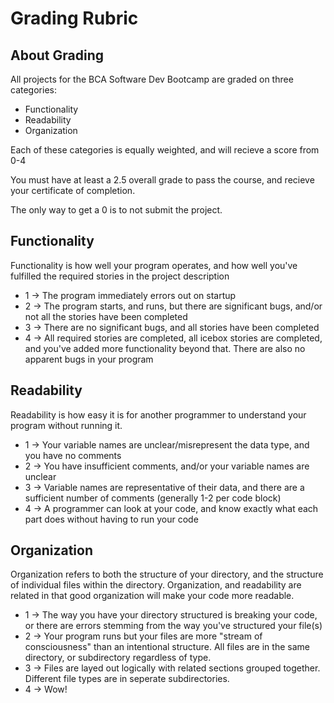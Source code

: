 # Grading Rubric

## About Grading

All projects for the BCA Software Dev Bootcamp are graded on three categories:

- Functionality
- Readability
- Organization

Each of these categories is equally weighted, and will recieve a score from 0-4

You must have at least a 2.5 overall grade to pass the course, and recieve your certificate of completion.

The only way to get a 0 is to not submit the project.

## Functionality

Functionality is how well your program operates, and how well you've fulfilled the required stories in the project description

- 1 -> The program immediately errors out on startup
- 2 -> The program starts, and runs, but there are significant bugs, and/or not all the stories have been completed
- 3 -> There are no significant bugs, and all stories have been completed
- 4 -> All required stories are completed, all icebox stories are completed, and you've added more functionality beyond that. There are also no apparent bugs in your program

## Readability

Readability is how easy it is for another programmer to understand your program without running it.

- 1 -> Your variable names are unclear/misrepresent the data type, and you have no comments
- 2 -> You have insufficient comments, and/or your variable names are unclear
- 3 -> Variable names are representative of their data, and there are a sufficient number of comments (generally 1-2 per code block)
- 4 -> A programmer can look at your code, and know exactly what each part does without having to run your code

## Organization

Organization refers to both the structure of your directory, and the structure of individual files within the directory. Organization, and readability are related in that good organization will make your code more readable.

- 1 -> The way you have your directory structured is breaking your code, or there are errors stemming from the way you've structured your file(s)
- 2 -> Your program runs but your files are more "stream of consciousness" than an intentional structure. All files are in the same directory, or subdirectory regardless of type.
- 3 -> Files are layed out logically with related sections grouped together. Different file types are in seperate subdirectories.
- 4 -> Wow!